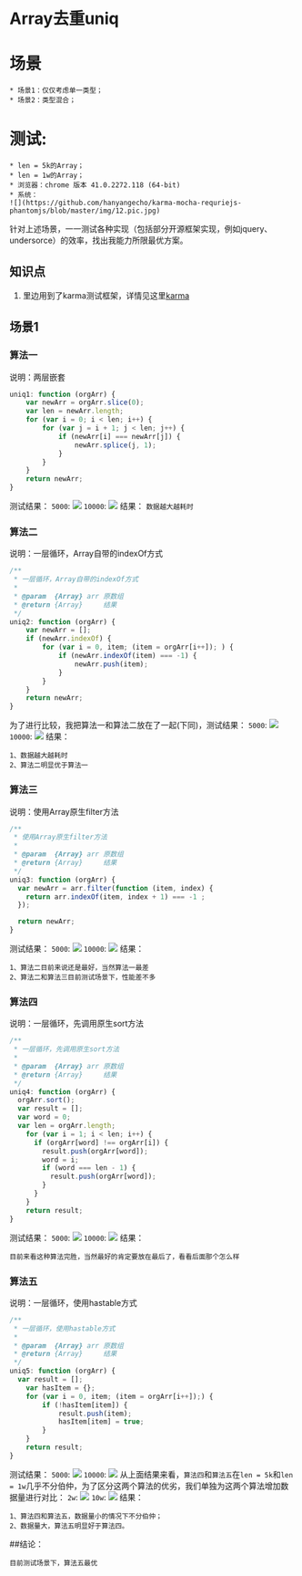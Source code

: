 # Array去重uniq

场景
==================================
```
* 场景1：仅仅考虑单一类型；
* 场景2：类型混合；
```
测试:
==================================
```
* len = 5k的Array；
* len = 1w的Array；
* 浏览器：chrome 版本 41.0.2272.118 (64-bit)
* 系统：
![](https://github.com/hanyangecho/karma-mocha-requriejs-phantomjs/blob/master/img/12.pic.jpg)
```
针对上述场景，一一测试各种实现（包括部分开源框架实现，例如jquery、undersorce）的效率，找出我能力所限最优方案。
## 知识点

1. 里边用到了karma测试框架，详情见这里[karma]


## 场景1

### 算法一
说明：两层嵌套
```javascript
uniq1: function (orgArr) {
    var newArr = orgArr.slice(0);
    var len = newArr.length;
    for (var i = 0; i < len; i++) {
        for (var j = i + 1; j < len; j++) {
            if (newArr[i] === newArr[j]) {
                newArr.splice(j, 1);
            }           
        }
    }
    return newArr;
}
```
测试结果：
`5000`:
![](https://github.com/hanyangecho/karma-mocha-requriejs-phantomjs/blob/master/img/11.pic.jpg)
`10000`:
![](https://github.com/hanyangecho/karma-mocha-requriejs-phantomjs/blob/master/img/12.pic.jpg)
结果：
`数据越大越耗时`

### 算法二
说明：一层循环，Array自带的indexOf方式
```javascript
/**
 * 一层循环，Array自带的indexOf方式
 * 
 * @param  {Array} arr 原数组
 * @return {Array}     结果
 */
uniq2: function (orgArr) {
    var newArr = [];
    if (newArr.indexOf) {
        for (var i = 0, item; (item = orgArr[i++]); ) {
            if (newArr.indexOf(item) === -1) {
                newArr.push(item);
            }
        }
    } 
    return newArr;
}
```
为了进行比较，我把算法一和算法二放在了一起(下同)，测试结果：
`5000`:
![](https://github.com/hanyangecho/karma-mocha-requriejs-phantomjs/blob/master/img/36.pic.jpg)
`10000`:
![](https://github.com/hanyangecho/karma-mocha-requriejs-phantomjs/blob/master/img/37.pic.jpg)
结果：
```
1、数据越大越耗时
2、算法二明显优于算法一
```

### 算法三
说明：使用Array原生filter方法
```javascript
/**
 * 使用Array原生filter方法
 * 
 * @param  {Array} arr 原数组
 * @return {Array}     结果
 */
uniq3: function (orgArr) {
  var newArr = arr.filter(function (item, index) {
    return arr.indexOf(item, index + 1) === -1 ;
  });

  return newArr;
}
```
测试结果：
`5000`:
![](https://github.com/hanyangecho/karma-mocha-requriejs-phantomjs/blob/master/img/38.pic.jpg)
`10000`:
![](https://github.com/hanyangecho/karma-mocha-requriejs-phantomjs/blob/master/img/39.pic.jpg)
结果：
```
1、算法二目前来说还是最好，当然算法一最差
2、算法二和算法三目前测试场景下，性能差不多
```

### 算法四
说明：一层循环，先调用原生sort方法
```javascript
/**
 * 一层循环，先调用原生sort方法
 * 
 * @param  {Array} arr 原数组
 * @return {Array}     结果
 */
uniq4: function (orgArr) {
  orgArr.sort();
  var result = [];
  var word = 0;
  var len = orgArr.length;
    for (var i = 1; i < len; i++) {
      if (orgArr[word] !== orgArr[i]) {
        result.push(orgArr[word]);
        word = i;
        if (word === len - 1) {
          result.push(orgArr[word]);
        }
      }
    }
    return result;
}
```
测试结果：
`5000`:
![](https://github.com/hanyangecho/karma-mocha-requriejs-phantomjs/blob/master/img/40.pic.jpg)
`10000`:
![](https://github.com/hanyangecho/karma-mocha-requriejs-phantomjs/blob/master/img/68.pic.jpg)
结果：
```
目前来看这种算法完胜，当然最好的肯定要放在最后了，看看后面那个怎么样
```

### 算法五
说明：一层循环，使用hastable方式
```javascript
/**
 * 一层循环，使用hastable方式
 * 
 * @param  {Array} arr 原数组
 * @return {Array}     结果
 */
uniq5: function (orgArr) {
  var result = [];
    var hasItem = {};
    for (var i = 0, item; (item = orgArr[i++]);) {
        if (!hasItem[item]) {
            result.push(item);
            hasItem[item] = true;
        }
    }
    return result;
}
```
测试结果：
`5000`:
![](https://github.com/hanyangecho/karma-mocha-requriejs-phantomjs/blob/master/img/69.pic.jpg)
`10000`:
![](https://github.com/hanyangecho/karma-mocha-requriejs-phantomjs/blob/master/img/70.pic.jpg)
从上面结果来看，`算法四`和`算法五`在`len = 5k`和`len = 1w`几乎不分伯仲，为了区分这两个算法的优劣，我们单独为这两个算法增加数据量进行对比：
`2w`:
![](https://github.com/hanyangecho/karma-mocha-requriejs-phantomjs/blob/master/img/71.pic.jpg)
`10w`:
![](https://github.com/hanyangecho/karma-mocha-requriejs-phantomjs/blob/master/img/72.pic.jpg)
结果：
```
1、算法四和算法五，数据量小的情况下不分伯仲；
2、数据量大，算法五明显好于算法四。
```

##结论：
```
目前测试场景下，算法五最优
```

[karma]: https://github.com/hanyangecho/karma-mocha-requriejs-phantomjs



